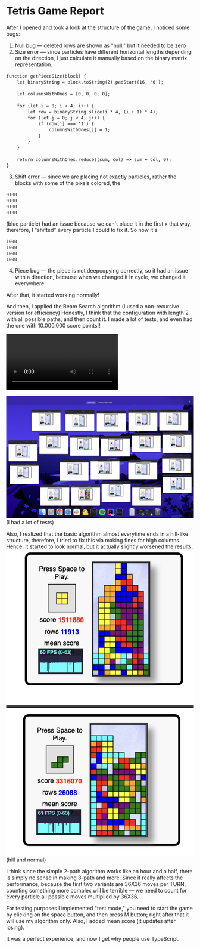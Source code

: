 # Tetris Game Report

After I opened and took a look at the structure of the game, I noticed some bugs:

1. Null bug — deleted rows are shown as "null," but it needed to be zero
2. Size error — since particles have different horizontal lengths depending on the direction, I just calculate it manually based on the binary matrix representation.

```
function getPieceSize(block) {
    let binaryString = block.toString(2).padStart(16, '0');

    let columnsWithOnes = [0, 0, 0, 0];

    for (let i = 0; i < 4; i++) {
        let row = binaryString.slice(i * 4, (i + 1) * 4);
        for (let j = 0; j < 4; j++) {
            if (row[j] === '1') {
                columnsWithOnes[j] = 1;
            }
        }
    }

    return columnsWithOnes.reduce((sum, col) => sum + col, 0);
}
```

3. Shift error — since we are placing not exactly particles, rather the blocks with some of the pixels colored, the
```
0100
0100
0100
0100
```
(blue particle) had an issue because we can't place it in the first x that way, therefore, I "shifted" every particle I could to fix it.
So now it's
```
1000
1000
1000
1000
```

4. Piece bug — the piece is not deepcopying correctly, so it had an issue with a direction, because when we changed it in cycle, we changed it everywhere.

After that, it started working normally!

And then, I applied the Beam Search algorithm (I used a non-recursive version for efficiency)
Honestly, I think that the configuration with length 2 with all possible paths, and then count it.
I made a lot of tests, and even had the one with 10.000.000 score points!!

<video controls>
  <source src="win.mp4" type="video/mp4">
</video>

![img.png](img.png)
(I had a lot of tests)

Also, I realized that the basic algorithm almost everytime ends in a hill-like structure, 
therefore, I tried to fix this via making fines for high columns.
Hence, it started to look normal, but it actually slightly worsened the results.
![hill.png](hill.png)![normal.png](normal.png)
(hill and normal)

I think since the simple 2-path algorithm works like an hour and a half, there is simply no sense in making 3-path and more.
Since it really affects the performance, because the first two variants are 36X36 moves per TURN, counting something more complex
will be terrible — we need to count for every particle all possible moves multiplied by 36X36. 

For testing purposes I implemented "test mode," you need to start the game by clicking on the space button, and then press M button;
right after that it will use my algorithm only. 
Also, I added mean score (it updates after losing).


It was a perfect experience, and now I get why people use TypeScript.